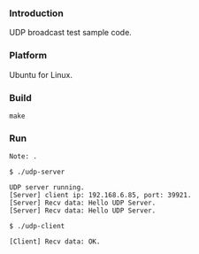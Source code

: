 ### Introduction

UDP broadcast test sample code.


### Platform

Ubuntu for Linux.


### Build

```console
make
```


### Run

`Note: .`

```console
$ ./udp-server

UDP server running.
[Server] client ip: 192.168.6.85, port: 39921.
[Server] Recv data: Hello UDP Server.
[Server] Recv data: Hello UDP Server.
```

```console
$ ./udp-client

[Client] Recv data: OK.
```
